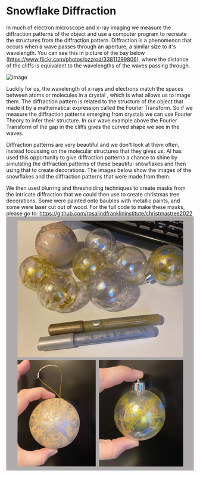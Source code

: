 # Snowflake Diffraction

In much of electron microscope and x-ray imaging we measure the diffraction patterns of the object and use a computer program to recreate the structures from the diffraction pattern.
Diffraction is a phenomenon that occurs when a wave passes through an aperture, a similar size to it's wavelength. You can see this in picture of the bay below (https://www.flickr.com/photos/ozzrod/33811299806), where the distance of the cliffs is equivalent to the wavelengths of the waves passing through.


![image](./assets/images/snowflake_diffraction/pool.PNG)

Luckily for us, the wavelength of x-rays and electrons match the spaces between atoms or molecules in a crystal , which is what allows us to image them. The diffraction pattern is related to the structure of the object that made it by a mathematical expression called the Fourier Transform. So if we measure the diffraction patterns emerging from crystals we can use Fourier Theory to infer their structure. In our wave example above the Fourier Transform of the gap in the cliffs gives the curved shape we see in the waves. 

Diffraction patterns are very beautiful and we don't look at  them often, instead focussing on the molecular structures that they gives us. AI has used this opportunity to give diffraction patterns a chance to shine by simulating the diffraction patterns of these beautiful snowflakes and then using that to create decorations. The images below show the images of the snowflakes and the diffraction patterns that were made from them. 




We then used blurring and thresholding techniques to create masks from the intricate diffraction that we could then use to create christmas tree decorations. Some were painted onto baubles with metallic paints, and some were laser cut out of wood. For the full code to make these masks, please go to: https://github.com/rosalindfranklininstitute/christmastree2022
![image](./assets/images/snowflake_diffraction/baubles.PNG)